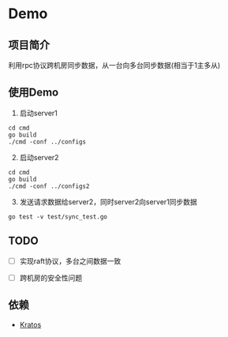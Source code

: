 # Demo

## 项目简介
利用rpc协议跨机房同步数据，从一台向多台同步数据(相当于1主多从)

## 使用Demo
1. 启动server1
```
cd cmd
go build
./cmd -conf ../configs
```
2. 启动server2
```
cd cmd
go build
./cmd -conf ../configs2
```
3. 发送请求数据给server2，同时server2向server1同步数据
```
go test -v test/sync_test.go
```


## TODO
- [ ] 实现raft协议，多台之间数据一致
- [ ] 跨机房的安全性问题



## 依赖
- [Kratos](https://github.com/bilibili/kratos)
